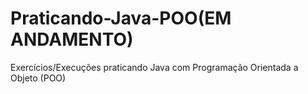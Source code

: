 # Praticando-Java-POO(EM ANDAMENTO)

Exercícios/Execuções praticando Java com Programação Orientada a Objeto (POO)
